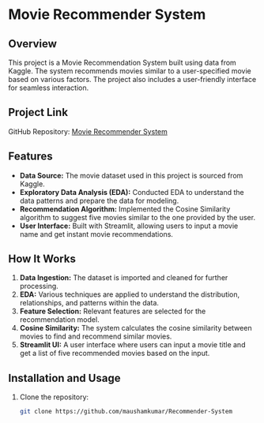 # Movie Recommender System

## Overview

This project is a Movie Recommendation System built using data from Kaggle. The system recommends movies similar to a user-specified movie based on various factors. The project also includes a user-friendly interface for seamless interaction.

## Project Link

GitHub Repository: [Movie Recommender System](https://github.com/maushamkumar/Recommender-System/tree/main/Movie%20Recommender%20System)

## Features

- **Data Source:** The movie dataset used in this project is sourced from Kaggle.
- **Exploratory Data Analysis (EDA):** Conducted EDA to understand the data patterns and prepare the data for modeling.
- **Recommendation Algorithm:** Implemented the Cosine Similarity algorithm to suggest five movies similar to the one provided by the user.
- **User Interface:** Built with Streamlit, allowing users to input a movie name and get instant movie recommendations.

## How It Works

1. **Data Ingestion:** The dataset is imported and cleaned for further processing.
2. **EDA:** Various techniques are applied to understand the distribution, relationships, and patterns within the data.
3. **Feature Selection:** Relevant features are selected for the recommendation model.
4. **Cosine Similarity:** The system calculates the cosine similarity between movies to find and recommend similar movies.
5. **Streamlit UI:** A user interface where users can input a movie title and get a list of five recommended movies based on the input.

## Installation and Usage

1. Clone the repository:
   ```bash
   git clone https://github.com/maushamkumar/Recommender-System
